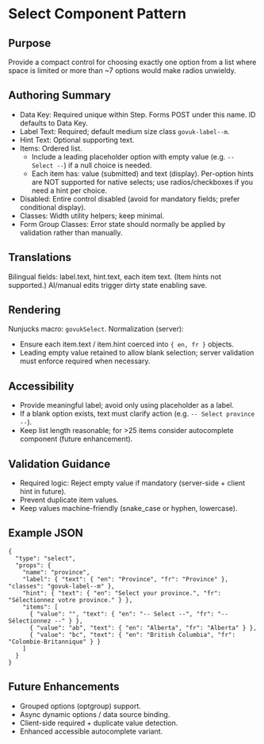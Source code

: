# Select Component Pattern

## Purpose
Provide a compact control for choosing exactly one option from a list where space is limited or more than ~7 options would make radios unwieldy.

## Authoring Summary
- Data Key: Required unique within Step. Forms POST under this name. ID defaults to Data Key.
- Label Text: Required; default medium size class `govuk-label--m`.
- Hint Text: Optional supporting text.
- Items: Ordered list.
  - Include a leading placeholder option with empty value (e.g. `-- Select --`) if a null choice is needed.
  - Each item has: value (submitted) and text (display). Per-option hints are NOT supported for native selects; use radios/checkboxes if you need a hint per choice.
- Disabled: Entire control disabled (avoid for mandatory fields; prefer conditional display).
- Classes: Width utility helpers; keep minimal.
- Form Group Classes: Error state should normally be applied by validation rather than manually.

## Translations
Bilingual fields: label.text, hint.text, each item text. (Item hints not supported.)
AI/manual edits trigger dirty state enabling save.

## Rendering
Nunjucks macro: `govukSelect`.
Normalization (server):
- Ensure each item.text / item.hint coerced into `{ en, fr }` objects.
- Leading empty value retained to allow blank selection; server validation must enforce required when necessary.

## Accessibility
- Provide meaningful label; avoid only using placeholder as a label.
- If a blank option exists, text must clarify action (e.g. `-- Select province --`).
- Keep list length reasonable; for >25 items consider autocomplete component (future enhancement).

## Validation Guidance
- Required logic: Reject empty value if mandatory (server-side + client hint in future).
- Prevent duplicate item values.
- Keep values machine-friendly (snake_case or hyphen, lowercase).

## Example JSON
```
{
  "type": "select",
  "props": {
    "name": "province",
    "label": { "text": { "en": "Province", "fr": "Province" }, "classes": "govuk-label--m" },
    "hint": { "text": { "en": "Select your province.", "fr": "Sélectionnez votre province." } },
    "items": [
      { "value": "", "text": { "en": "-- Select --", "fr": "-- Sélectionnez --" } },
      { "value": "ab", "text": { "en": "Alberta", "fr": "Alberta" } },
      { "value": "bc", "text": { "en": "British Columbia", "fr": "Colombie-Britannique" } }
    ]
  }
}
```

## Future Enhancements
- Grouped options (optgroup) support.
- Async dynamic options / data source binding.
- Client-side required + duplicate value detection.
- Enhanced accessible autocomplete variant.
